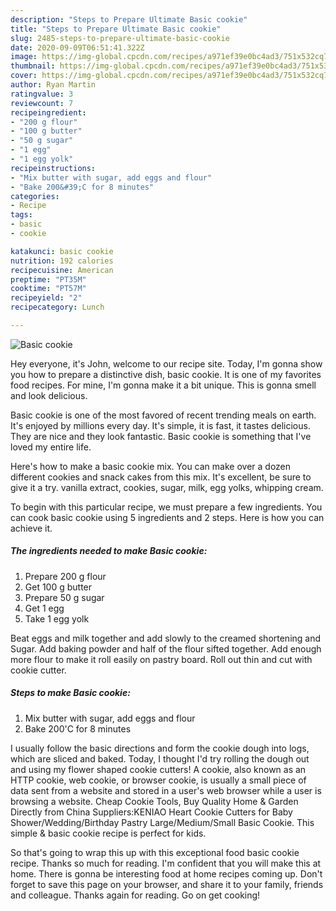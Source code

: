 ```yaml
---
description: "Steps to Prepare Ultimate Basic cookie"
title: "Steps to Prepare Ultimate Basic cookie"
slug: 2485-steps-to-prepare-ultimate-basic-cookie
date: 2020-09-09T06:51:41.322Z
image: https://img-global.cpcdn.com/recipes/a971ef39e0bc4ad3/751x532cq70/basic-cookie-recipe-main-photo.jpg
thumbnail: https://img-global.cpcdn.com/recipes/a971ef39e0bc4ad3/751x532cq70/basic-cookie-recipe-main-photo.jpg
cover: https://img-global.cpcdn.com/recipes/a971ef39e0bc4ad3/751x532cq70/basic-cookie-recipe-main-photo.jpg
author: Ryan Martin
ratingvalue: 3
reviewcount: 7
recipeingredient:
- "200 g flour"
- "100 g butter"
- "50 g sugar"
- "1 egg"
- "1 egg yolk"
recipeinstructions:
- "Mix butter with sugar, add eggs and flour"
- "Bake 200&#39;C for 8 minutes"
categories:
- Recipe
tags:
- basic
- cookie

katakunci: basic cookie 
nutrition: 192 calories
recipecuisine: American
preptime: "PT35M"
cooktime: "PT57M"
recipeyield: "2"
recipecategory: Lunch

---
```



![Basic cookie](https://img-global.cpcdn.com/recipes/a971ef39e0bc4ad3/751x532cq70/basic-cookie-recipe-main-photo.jpg)

Hey everyone, it's John, welcome to our recipe site. Today, I'm gonna show you how to prepare a distinctive dish, basic cookie. It is one of my favorites food recipes. For mine, I'm gonna make it a bit unique. This is gonna smell and look delicious.

Basic cookie is one of the most favored of recent trending meals on earth. It's enjoyed by millions every day. It's simple, it is fast, it tastes delicious. They are nice and they look fantastic. Basic cookie is something that I've loved my entire life.

Here&#39;s how to make a basic cookie mix. You can make over a dozen different cookies and snack cakes from this mix. It&#39;s excellent, be sure to give it a try. vanilla extract, cookies, sugar, milk, egg yolks, whipping cream.


To begin with this particular recipe, we must prepare a few ingredients. You can cook basic cookie using 5 ingredients and 2 steps. Here is how you can achieve it.

<!--inarticleads1-->

##### The ingredients needed to make Basic cookie:

1. Prepare 200 g flour
1. Get 100 g butter
1. Prepare 50 g sugar
1. Get 1 egg
1. Take 1 egg yolk


Beat eggs and milk together and add slowly to the creamed shortening and Sugar. Add baking powder and half of the flour sifted together. Add enough more flour to make it roll easily on pastry board. Roll out thin and cut with cookie cutter. 

<!--inarticleads2-->

##### Steps to make Basic cookie:

1. Mix butter with sugar, add eggs and flour
1. Bake 200&#39;C for 8 minutes


I usually follow the basic directions and form the cookie dough into logs, which are sliced and baked. Today, I thought I&#39;d try rolling the dough out and using my flower shaped cookie cutters! A cookie, also known as an HTTP cookie, web cookie, or browser cookie, is usually a small piece of data sent from a website and stored in a user&#39;s web browser while a user is browsing a website. Cheap Cookie Tools, Buy Quality Home &amp; Garden Directly from China Suppliers:KENIAO Heart Cookie Cutters for Baby Shower/Wedding/Birthday Pastry Large/Medium/Small Basic Cookie. This simple &amp; basic cookie recipe is perfect for kids. 

So that's going to wrap this up with this exceptional food basic cookie recipe. Thanks so much for reading. I'm confident that you will make this at home. There is gonna be interesting food at home recipes coming up. Don't forget to save this page on your browser, and share it to your family, friends and colleague. Thanks again for reading. Go on get cooking!
